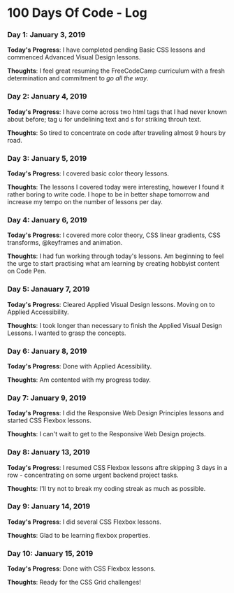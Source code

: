# 100 Days Of Code - Log

### Day 1: January 3, 2019

**Today's Progress**: I have completed pending Basic CSS lessons and commenced Advanced Visual Design lessons.

**Thoughts**: I feel great resuming the FreeCodeCamp curriculum with a fresh determination and commitment to _go all the way_.

### Day 2: January 4, 2019

**Today's Progress**: I have come across two html tags that I had never known about before; tag u for undelining text and s for striking throuh text.

**Thoughts**: So tired to concentrate on code after traveling almost 9 hours by road.

### Day 3: January 5, 2019

**Today's Progress**: I covered basic color theory lessons.

**Thoughts**: The lessons I covered today were interesting, however I found it rather boring to write code. I hope to be in better shape tomorrow and increase my tempo on the number of lessons per day.

### Day 4: January 6, 2019

**Today's Progress**: I covered more color theory, CSS linear gradients, CSS transforms, @keyframes and animation.

**Thoughts**: I had fun working through today's lessons. Am beginning to feel the urge to start practising what am learning by creating hobbyist content on Code Pen.

### Day 5: Janauary 7, 2019

**Today's Progress**: Cleared Applied Visual Design lessons. Moving on to Applied Accessibility.

**Thoughts**: I took longer than necessary to finish the Applied Visual Design Lessons. I wanted to grasp the concepts.

### Day 6: January 8, 2019

**Today's Progress**: Done with Applied Acessibility.

**Thoughts**: Am contented with my progress today.

### Day 7: January 9, 2019

**Today's Progress**: I did the Responsive Web Design Principles lessons and started CSS Flexbox lessons.

**Thoughts**: I can't wait to get to the Responsive Web Design projects.

### Day 8: January 13, 2019

**Today's Progress**: I resumed CSS Flexbox lessons aftre skipping 3 days in a row - concentrating on some urgent backend project tasks.

**Thoughts**: I'll try not to break my coding streak as much as possible.

### Day 9: January 14, 2019

**Today's Progress**: I did several CSS Flexbox lessons.

**Thoughts**: Glad to be learning flexbox properties.

### Day 10: January 15, 2019

**Today's Progress**: Done with CSS Flexbox lessons.

**Thoughts**: Ready for the CSS Grid challenges!